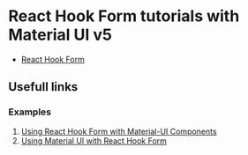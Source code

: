 # React Hook Form tutorials with Material UI v5

- [React Hook Form](https://react-hook-form.com/)

## Usefull links

### Examples

1. [Using React Hook Form with Material-UI Components](https://levelup.gitconnected.com/using-react-hook-form-with-material-ui-components-ba42ace9507a)
2. [Using Material UI with React Hook Form](https://blog.logrocket.com/using-material-ui-with-react-hook-form/)
